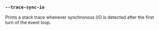 ### `--trace-sync-io`

<!-- YAML
added: v2.1.0
-->

Prints a stack trace whenever synchronous I/O is detected after the first turn
of the event loop.
